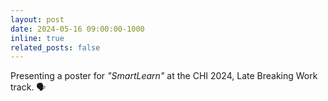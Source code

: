 ```yaml
---
layout: post
date: 2024-05-16 09:00:00-1000
inline: true
related_posts: false
---
```


Presenting a poster for _"SmartLearn"_ at the CHI 2024, Late Breaking Work track. 🗣️
